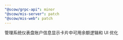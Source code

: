 ```yaml
---
"@scow/grpc-api": minor
"@scow/mis-server": patch
"@scow/mis-web": patch
---
```


管理系统仪表盘账户信息显示卡片中可用余额逻辑和 UI 优化
